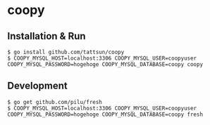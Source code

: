# coopy

## Installation & Run

```
$ go install github.com/tattsun/coopy
$ COOPY_MYSQL_HOST=localhost:3306 COOPY_MYSQL_USER=coopyuser COOPY_MYSQL_PASSWORD=hogehoge COOPY_MYSQL_DATABASE=coopy coopy
```

## Development

```
$ go get github.com/pilu/fresh
$ COOPY_MYSQL_HOST=localhost:3306 COOPY_MYSQL_USER=coopyuser COOPY_MYSQL_PASSWORD=hogehoge COOPY_MYSQL_DATABASE=coopy fresh
```